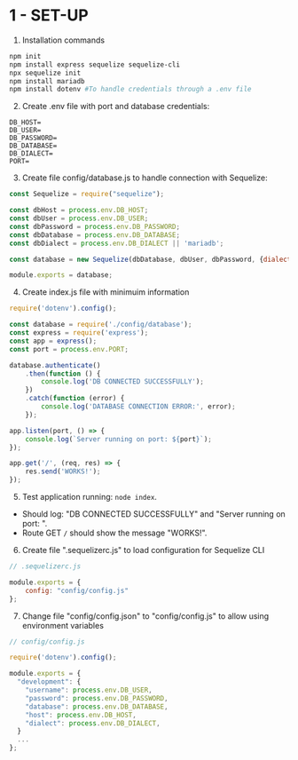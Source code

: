 # 1 - SET-UP
1. Installation commands
```BASH
npm init
npm install express sequelize sequelize-cli
npx sequelize init
npm install mariadb
npm install dotenv #To handle credentials through a .env file
```
2. Create .env file with port and database credentials:
```batch
DB_HOST=
DB_USER=
DB_PASSWORD=
DB_DATABASE=
DB_DIALECT=
PORT=
```
3. Create file config/database.js to handle connection with Sequelize:
```JavaScript
const Sequelize = require("sequelize");

const dbHost = process.env.DB_HOST;
const dbUser = process.env.DB_USER;
const dbPassword = process.env.DB_PASSWORD;
const dbDatabase = process.env.DB_DATABASE;
const dbDialect = process.env.DB_DIALECT || 'mariadb';

const database = new Sequelize(dbDatabase, dbUser, dbPassword, {dialect:dbDialect,host:dbHost});

module.exports = database;
```
4. Create index.js file with minimuim information
```JavaScript
require('dotenv').config();

const database = require('./config/database');
const express = require('express');
const app = express();
const port = process.env.PORT;

database.authenticate()
    .then(function () {
        console.log('DB CONNECTED SUCCESSFULLY');
    })
    .catch(function (error) {
        console.log('DATABASE CONNECTION ERROR:', error);
    });

app.listen(port, () => {
    console.log(`Server running on port: ${port}`);
});

app.get('/', (req, res) => {
    res.send('WORKS!');
});
```
5. Test application running: ``` node index ```. 
 - Should log: "DB CONNECTED SUCCESSFULLY" and "Server running on port: ".  
 - Route GET ``` / ``` should show the message "WORKS!".
6. Create file ".sequelizerc.js" to load configuration for Sequelize CLI
```JavaScript
// .sequelizerc.js

module.exports = {
    config: "config/config.js"
};
```
7. Change file "config/config.json" to "config/config.js" to allow using environment variables
```JavaScript
// config/config.js

require('dotenv').config();

module.exports = {
  "development": {
    "username": process.env.DB_USER,
    "password": process.env.DB_PASSWORD,
    "database": process.env.DB_DATABASE,
    "host": process.env.DB_HOST,
    "dialect": process.env.DB_DIALECT,
  }
  ...
};
```